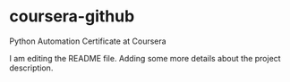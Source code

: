 # coursera-github
Python Automation Certificate at Coursera

I am editing the README file. Adding some more details about the project description.

